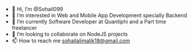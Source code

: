 - 👋 Hi, I’m @Sohail099
- 👀 I’m interested in Web and Mobile App Development specially Backend
- 🌱 I’m currently Software Developer at Quantiphi and a Part time freelancer
- 💞️ I’m looking to collaborate on NodeJS projects
- 📫 How to reach me sohailalimalik18@gmail.com

<!---
Sohail099/Sohail099 is a ✨ special ✨ repository because its `README.md` (this file) appears on your GitHub profile.
You can click the Preview link to take a look at your changes.
--->
